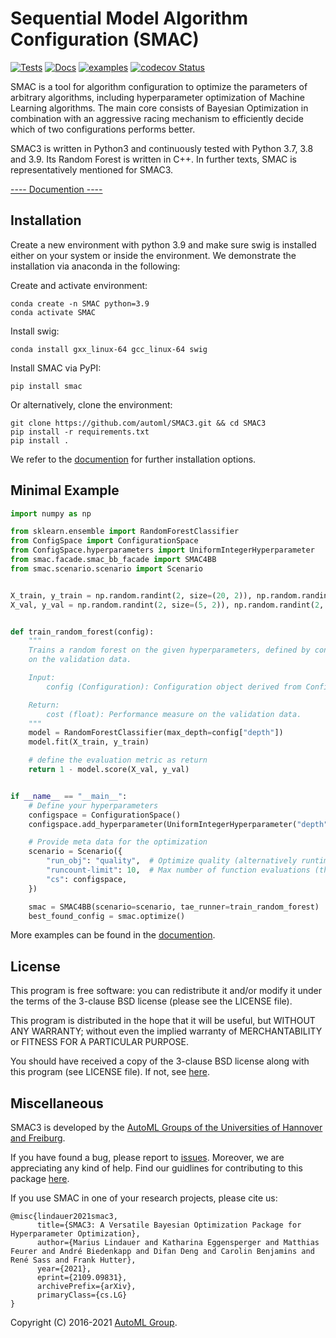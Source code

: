# Sequential Model Algorithm Configuration (SMAC)


[![Tests](https://github.com/automl/SMAC3/actions/workflows/pytest.yml/badge.svg?branch=master)](https://github.com/automl/SMAC3/actions/workflows/pytest.yml)
[![Docs](https://github.com/automl/SMAC3/actions/workflows/docs.yml/badge.svg?branch=master)](https://github.com/automl/SMAC3/actions/workflows/docs.yml)
[![examples](https://github.com/automl/SMAC3/actions/workflows/terminal_examples.yml/badge.svg?branch=master)](https://github.com/automl/SMAC3/actions/workflows/terminal_examples.yml)
[![codecov
Status](https://codecov.io/gh/automl/SMAC3/branch/master/graph/badge.svg)](https://codecov.io/gh/automl/SMAC3)

SMAC is a tool for algorithm configuration to optimize the parameters of
arbitrary algorithms, including hyperparameter optimization of Machine Learning algorithms. The main core consists of
Bayesian Optimization in combination with an aggressive racing mechanism to
efficiently decide which of two configurations performs better.

SMAC3 is written in Python3 and continuously tested with Python 3.7, 3.8 and 3.9. Its Random
Forest is written in C++. In further texts, SMAC is representatively mentioned for SMAC3.

[---- Documention ----](https://automl.github.io/SMAC3)


## Installation

Create a new environment with python 3.9 and make sure swig is installed either on your system or
inside the environment. We demonstrate the installation via anaconda in the following:

Create and activate environment:
```
conda create -n SMAC python=3.9
conda activate SMAC
```

Install swig:
```
conda install gxx_linux-64 gcc_linux-64 swig
```

Install SMAC via PyPI:
```
pip install smac
```

Or alternatively, clone the environment:
```
git clone https://github.com/automl/SMAC3.git && cd SMAC3
pip install -r requirements.txt
pip install .
```

We refer to the [documention](https://automl.github.io/SMAC3) for further installation options.


## Minimal Example

```py
import numpy as np

from sklearn.ensemble import RandomForestClassifier
from ConfigSpace import ConfigurationSpace
from ConfigSpace.hyperparameters import UniformIntegerHyperparameter
from smac.facade.smac_bb_facade import SMAC4BB
from smac.scenario.scenario import Scenario


X_train, y_train = np.random.randint(2, size=(20, 2)), np.random.randint(2, size=20)
X_val, y_val = np.random.randint(2, size=(5, 2)), np.random.randint(2, size=5)


def train_random_forest(config):
    """ 
    Trains a random forest on the given hyperparameters, defined by config, and returns the accuracy
    on the validation data.

    Input:
        config (Configuration): Configuration object derived from ConfigurationSpace.

    Return:
        cost (float): Performance measure on the validation data.
    """
    model = RandomForestClassifier(max_depth=config["depth"])
    model.fit(X_train, y_train)

    # define the evaluation metric as return
    return 1 - model.score(X_val, y_val)


if __name__ == "__main__":
    # Define your hyperparameters
    configspace = ConfigurationSpace()
    configspace.add_hyperparameter(UniformIntegerHyperparameter("depth", 2, 100))

    # Provide meta data for the optimization
    scenario = Scenario({
        "run_obj": "quality",  # Optimize quality (alternatively runtime)
        "runcount-limit": 10,  # Max number of function evaluations (the more the better)
        "cs": configspace,
    })

    smac = SMAC4BB(scenario=scenario, tae_runner=train_random_forest)
    best_found_config = smac.optimize()

```

More examples can be found in the [documention](https://automl.github.io/SMAC3).



## License

This program is free software: you can redistribute it and/or modify
it under the terms of the 3-clause BSD license (please see the LICENSE file).

This program is distributed in the hope that it will be useful,
but WITHOUT ANY WARRANTY; without even the implied warranty of
MERCHANTABILITY or FITNESS FOR A PARTICULAR PURPOSE.

You should have received a copy of the 3-clause BSD license
along with this program (see LICENSE file).
If not, see [here](https://opensource.org/licenses/BSD-3-Clause).

## Miscellaneous

SMAC3 is developed by the [AutoML Groups of the Universities of Hannover and
Freiburg](http://www.automl.org/).

If you have found a bug, please report to [issues](https://github.com/automl/SMAC3/issues). Moreover, we are appreciating any kind of help.
Find our guidlines for contributing to this package [here](https://github.com/automl/SMAC3/blob/master/.github/CONTRIBUTING.md).

If you use SMAC in one of your research projects, please cite us:
```
@misc{lindauer2021smac3,
      title={SMAC3: A Versatile Bayesian Optimization Package for Hyperparameter Optimization}, 
      author={Marius Lindauer and Katharina Eggensperger and Matthias Feurer and André Biedenkapp and Difan Deng and Carolin Benjamins and René Sass and Frank Hutter},
      year={2021},
      eprint={2109.09831},
      archivePrefix={arXiv},
      primaryClass={cs.LG}
}
```

Copyright (C) 2016-2021  [AutoML Group](http://www.automl.org/).